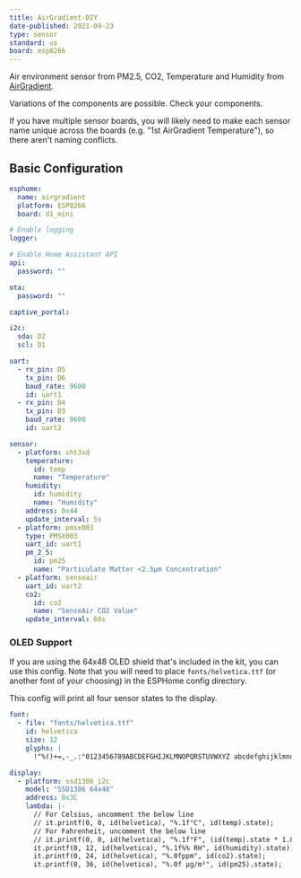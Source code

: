 ```yaml
---
title: AirGradient-DIY
date-published: 2021-09-23
type: sensor
standard: us
board: esp8266
---
```


Air environment sensor from PM2.5, CO2, Temperature and Humidity from [AirGradient](https://www.airgradient.com/diy/).

Variations of the components are possible. Check your components.

If you have multiple sensor boards, you will likely need to make each sensor name unique across the boards
(e.g. "1st AirGradient Temperature"), so there aren't naming conflicts.

## Basic Configuration

```yaml
esphome:
  name: airgradient
  platform: ESP8266
  board: d1_mini

# Enable logging
logger:

# Enable Home Assistant API
api:
  password: ""

ota:
  password: ""

captive_portal:

i2c:
  sda: D2
  scl: D1

uart:
  - rx_pin: D5
    tx_pin: D6
    baud_rate: 9600
    id: uart1
  - rx_pin: D4
    tx_pin: D3
    baud_rate: 9600
    id: uart2

sensor:
  - platform: sht3xd
    temperature:
      id: temp
      name: "Temperature"
    humidity:
      id: humidity
      name: "Humidity"
    address: 0x44
    update_interval: 5s
  - platform: pmsx003
    type: PMSX003
    uart_id: uart1
    pm_2_5:
      id: pm25
      name: "Particulate Matter <2.5µm Concentration"
  - platform: senseair
    uart_id: uart2
    co2:
      id: co2
      name: "SenseAir CO2 Value"
    update_interval: 60s
```

### OLED Support

If you are using the 64x48 OLED shield that's included in the kit, you can use this config. Note that you will need to place `fonts/helvetica.ttf` (or another font of your choosing) in the ESPHome config directory.

This config will print all four sensor states to the display.

```yaml
font:
  - file: "fonts/helvetica.ttf"
    id: helvetica
    size: 12
    glyphs: |
      !"%()+=,-_.:°0123456789ABCDEFGHIJKLMNOPQRSTUVWXYZ abcdefghijklmnopqrstuvwxyzµ³/

display:
  - platform: ssd1306_i2c
    model: "SSD1306 64x48"
    address: 0x3C
    lambda: |-
      // For Celsius, uncomment the below line
      // it.printf(0, 0, id(helvetica), "%.1f°C", id(temp).state);
      // For Fahrenheit, uncomment the below line
      // it.printf(0, 0, id(helvetica), "%.1f°F", (id(temp).state * 1.8) + 32);
      it.printf(0, 12, id(helvetica), "%.1f%% RH", id(humidity).state);
      it.printf(0, 24, id(helvetica), "%.0fppm", id(co2).state);
      it.printf(0, 36, id(helvetica), "%.0f µg/m³", id(pm25).state);
```
